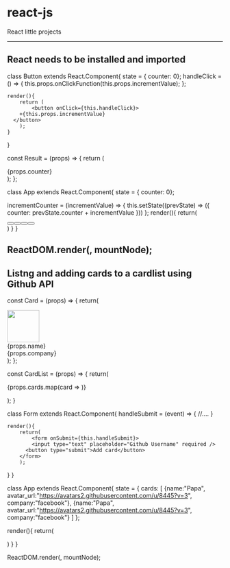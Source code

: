 # react-js
React little projects

--------------------------------------------------------------------------------------------------------------------------------------
React needs to be installed and imported
----------------------------------------

class Button extends React.Component{
	state = { counter: 0};
  handleClick = () => {
  	this.props.onClickFunction(this.props.incrementValue);
  };
  
	render(){
		return (
			<button onClick={this.handleClick}>
      	+{this.props.incrementValue}
      </button>
		);
	}
}


const Result = (props) => {
	return (
		<div>{props.counter}</div>
	);
};


class App extends React.Component{
	state = { counter: 0};
	
  incrementCounter = (incrementValue) => {
  	this.setState((prevState) => ({
  		counter: prevState.counter + incrementValue
 		}))
  };
	render(){
  	return(
    <div>
    	<Button onClickFunction={this.incrementCounter} incrementValue={1} />
      <Button onClickFunction={this.incrementCounter} incrementValue={5} />
      <Button onClickFunction={this.incrementCounter} incrementValue={10} />
      <Button onClickFunction={this.incrementCounter} incrementValue={100} />
      <Result counter={this.state.counter} />
    </div>
    )
  }
}

ReactDOM.render(<App />, mountNode);
--------------------------------------------------------------------------------------------------------------------------------------
Listng and adding cards to a cardlist using Github API
---------------------

const Card = (props) => {
	return(
  <div>
  	<img width="75" src={props.avatar_url} />
    <div style={{display: 'inline-block', marginLeft: 10}}>
    	<div style={{fontSize: '1.25em', fontWeight: 'bold'}}>
      	{props.name}
      </div>
      <div>{props.company}</div>
    </div>
  </div>
  );
};

const CardList = (props) => {
	return(
  <div>
    	{props.cards.map(card => <Card {...card} />)}
  </div>
  
  );
}

class Form extends React.Component{
	handleSubmit = (event) => {
  //....
  }
  
	render(){
  		return(
    		<form onSubmit={this.handleSubmit}>
      		<input type="text" placeholder="Github Username" required />
          <button type="submit">Add card</button>
      	</form>
    	);
  }
}

class App extends React.Component{
	state = {
  	cards: [
    	{name:"Papa", avatar_url:"https://avatars2.githubusercontent.com/u/8445?v=3", company:"facebook"},
			{name:"Papa", avatar_url:"https://avatars2.githubusercontent.com/u/8445?v=3", company:"facebook"}
    ]
  };
  
  render(){
  	return(
    	<div>
      	<Form />
        <CardList cards={this.state.cards} />
      </div>
    )
  }
}

ReactDOM.render(<App />, mountNode);
